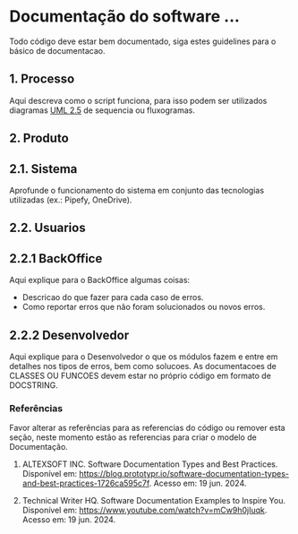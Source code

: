# Documentação do software ...
Todo código deve estar bem documentado, siga estes guidelines para o básico de documentacao.

## 1. Processo
Aqui descreva como o script funciona, para isso podem ser utilizados diagramas [UML 2.5](https://www.uml-diagrams.org/) de sequencia ou fluxogramas.

## 2. Produto

## 2.1. Sistema
Aprofunde o funcionamento do sistema em conjunto das tecnologias utilizadas (ex.: Pipefy, OneDrive). 

## 2.2. Usuarios

## 2.2.1 BackOffice
Aqui explique para o BackOffice algumas coisas:
- Descricao do que fazer para cada caso de erros.
- Como reportar erros que não foram solucionados ou novos erros.

## 2.2.2 Desenvolvedor
Aqui explique para o Desenvolvedor o que os módulos fazem e entre em detalhes nos tipos de erros, bem como solucoes.
As documentacoes de CLASSES OU FUNCOES devem estar no próprio código em formato de DOCSTRING.


### Referências
Favor alterar as referências para as referencias do código ou remover esta seção, neste momento estão as referencias para criar o modelo de Documentação.

1. ALTEXSOFT INC. Software Documentation Types and Best Practices. Disponível em: https://blog.prototypr.io/software-documentation-types-and-best-practices-1726ca595c7f. Acesso em: 19 jun. 2024.

2. Technical Writer HQ. Software Documentation Examples to Inspire You. Disponível em: https://www.youtube.com/watch?v=mCw9h0jIuqk. Acesso em: 19 jun. 2024.
